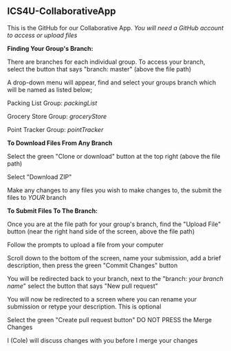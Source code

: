 ## ICS4U-CollaborativeApp

This is the GitHub for our Collaborative App. *You will need a GitHub account to access or upload files*

**Finding Your Group's Branch:**

There are branches for each individual group. To access your branch, select the button that says "branch: master" 
(above the file path)

A drop-down menu will appear, find and select your groups branch which will be named as listed below;

Packing List Group: *packingList*

Grocery Store Group: *groceryStore*

Point Tracker Group: *pointTracker*

**To Download Files From Any Branch**

Select the green "Clone or download" button at the top right (above the file path)

Select "Download ZIP"

Make any changes to any files you wish to make changes to, the submit the files to *YOUR* branch

**To Submit Files To The Branch:**

Once you are at the file path for your group's branch, find the "Upload File" button 
(near the right hand side of the screen, above the file path)

Follow the prompts to upload a file from your computer

Scroll down to the bottom of the screen, name your submission, add a brief description, then press the green "Commit Changes" button

You will be redirected back to your branch, next to the "branch: *your branch name*" select the button that says "New pull request"

You will now be redirected to a screen where you can rename your submission or retype your description. This is optional

Select the green "Create pull request button" DO NOT PRESS the Merge Changes

I (Cole) will discuss changes with you before I merge your changes
